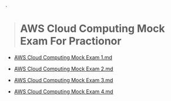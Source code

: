 .

> # AWS Cloud Computing Mock Exam  For Practionor


- [AWS Cloud Computing Mock Exam 1.md]()

- [AWS Cloud Computing Mock Exam 2.md]()

- [AWS Cloud Computing Mock Exam 3.md]()

- [AWS Cloud Computing Mock Exam 4.md]()
